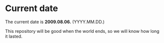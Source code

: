# Current date

The current date is **2009.08.06.** (YYYY.MM.DD.)

This repository will be good when the world ends, so we will know how long it lasted.